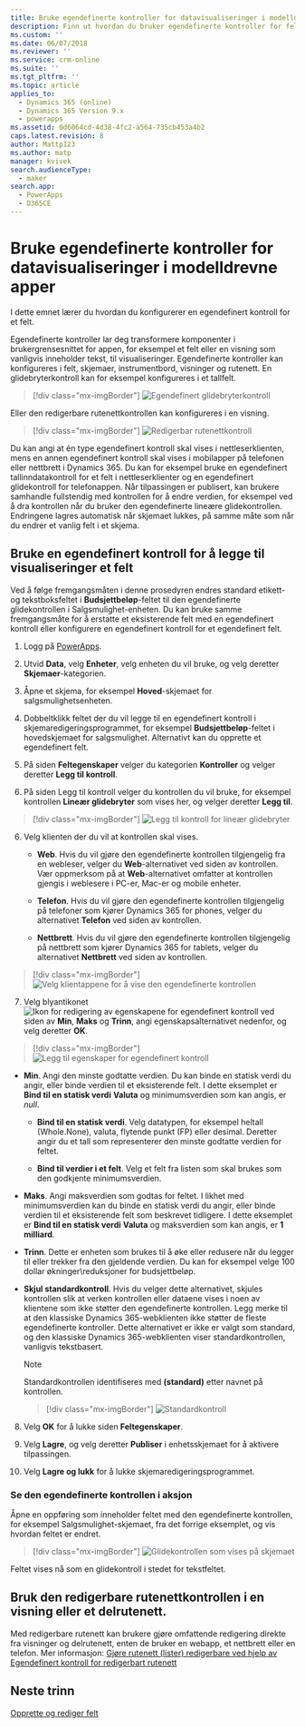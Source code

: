 ```yaml
---
title: Bruke egendefinerte kontroller for datavisualiseringer i modelldrevne apper i PowerApps | MicrosoftDocs
description: Finn ut hvordan du bruker egendefinerte kontroller for felt
ms.custom: ''
ms.date: 06/07/2018
ms.reviewer: ''
ms.service: crm-online
ms.suite: ''
ms.tgt_pltfrm: ''
ms.topic: article
applies_to:
  - Dynamics 365 (online)
  - Dynamics 365 Version 9.x
  - powerapps
ms.assetid: 0d6064cd-4d38-4fc2-a564-735cb453a4b2
caps.latest.revision: 8
author: Mattp123
ms.author: matp
manager: kvivek
search.audienceType:
  - maker
search.app:
  - PowerApps
  - D365CE
---
```

# <a name="use-custom-controls-for-model-driven-app-data-visualizations"></a>Bruke egendefinerte kontroller for datavisualiseringer i modelldrevne apper

I dette emnet lærer du hvordan du konfigurerer en egendefinert kontroll for et felt. 

Egendefinerte kontroller lar deg transformere komponenter i brukergrensesnittet for appen, for eksempel et felt eller en visning som vanligvis inneholder tekst, til visualiseringer. Egendefinerte kontroller kan konfigureres i felt, skjemaer, instrumentbord, visninger og rutenett. En glidebryterkontroll kan for eksempel konfigureres i et tallfelt.

   > [!div class="mx-imgBorder"] 
   > ![Egendefinert glidebryterkontroll](media/slider-control.PNG "Glidebryterkontroll for et felt")

Eller den redigerbare rutenettkontrollen kan konfigureres i en visning. 

   > [!div class="mx-imgBorder"] 
   > ![Redigerbar rutenettkontroll](media/editable-grid-example.png)

Du kan angi at én type egendefinert kontroll skal vises i nettleserklienten, mens en annen egendefinert kontroll skal vises i mobilapper på telefonen eller nettbrett i Dynamics 365. Du kan for eksempel bruke en egendefinert tallinndatakontroll for et felt i nettleserklienter og en egendefinert glidekontroll for telefonappen. Når tilpassingen er publisert, kan brukere samhandle fullstendig med kontrollen for å endre verdien, for eksempel ved å dra kontrollen når du bruker den egendefinerte lineære glidekontrollen. Endringene lagres automatisk når skjemaet lukkes, på samme måte som når du endrer et vanlig felt i et skjema.  
  
## <a name="use-a-custom-control-to-add-visualizations-to-a-field"></a>Bruke en egendefinert kontroll for å legge til visualiseringer et felt  
 Ved å følge fremgangsmåten i denne prosedyren endres standard etikett- og tekstboksfeltet i **Budsjettbeløp**-feltet til den egendefinerte glidekontrollen i Salgsmulighet-enheten. Du kan bruke samme fremgangsmåte for å erstatte et eksisterende felt med en egendefinert kontroll eller konfigurere en egendefinert kontroll for et egendefinert felt.  
  
1.  Logg på [PowerApps](https://web.powerapps.com/?utm_source=padocs&utm_medium=linkinadoc&utm_campaign=referralsfromdoc).  

     

2.  Utvid **Data**, velg **Enheter**, velg enheten du vil bruke, og velg deretter **Skjemaer**-kategorien.  
  
2.  Åpne et skjema, for eksempel **Hoved**-skjemaet for salgsmulighetsenheten. 
  
3.  Dobbeltklikk feltet der du vil legge til en egendefinert kontroll i skjemaredigeringsprogrammet, for eksempel **Budsjettbeløp**-feltet i hovedskjemaet for salgsmulighet. Alternativt kan du opprette et egendefinert felt. 
  
4.  På siden **Feltegenskaper** velger du kategorien **Kontroller** og velger deretter **Legg til kontroll**.  
  
5.  På siden Legg til kontroll velger du kontrollen du vil bruke, for eksempel kontrollen **Lineær glidebryter** som vises her, og velger deretter **Legg til**.  

   > [!div class="mx-imgBorder"] 
   > ![Legg til kontroll for lineær glidebryter](media/add-slider.PNG "Legg til kontroll for lineær glidebryter")  
  
6.  Velg klienten der du vil at kontrollen skal vises.  
  
    - **Web**. Hvis du vil gjøre den egendefinerte kontrollen tilgjengelig fra en webleser, velger du **Web**-alternativet ved siden av kontrollen. Vær oppmerksom på at **Web**-alternativet omfatter at kontrollen gjengis i weblesere i PC-er, Mac-er og mobile enheter.  
  
    - **Telefon**. Hvis du vil gjøre den egendefinerte kontrollen tilgjengelig på telefoner som kjører Dynamics 365 for phones, velger du alternativet **Telefon** ved siden av kontrollen.  
  
    - **Nettbrett**. Hvis du vil gjøre den egendefinerte kontrollen tilgjengelig på nettbrett som kjører Dynamics 365 for tablets, velger du alternativet **Nettbrett** ved siden av kontrollen.  
  
   > [!div class="mx-imgBorder"] 
   > ![Velg klientappene for å vise den egendefinerte kontrollen](media/choose-client.png "Velg klientappene for å vise den egendefinerte kontrollen")  
  
7.  Velg blyantikonet ![Ikon for redigering av egenskapene for egendefinert kontroll](media/ccf-pencil-icon.png "Ikon for redigering av egenskapene for egendefinert kontroll") ved siden av **Min**, **Maks** og **Trinn**, angi egenskapsalternativet nedenfor, og velg deretter **OK**.  
  
   > [!div class="mx-imgBorder"] 
   > ![Legg til egenskaper for egendefinert kontroll](media/ccf-add-properties.png "Legg til egenskaper for egendefinert kontroll")
  
   - **Min**. Angi den minste godtatte verdien. Du kan binde en statisk verdi du angir, eller binde verdien til et eksisterende felt. I dette eksemplet er **Bind til en statisk verdi** **Valuta** og minimumsverdien som kan angis, er *null*.  
  
       - **Bind til en statisk verdi**. Velg datatypen, for eksempel heltall (Whole.None), valuta, flytende punkt (FP) eller desimal. Deretter angir du et tall som representerer den minste godtatte verdien for feltet.  
  
       - **Bind til verdier i et felt**. Velg et felt fra listen som skal brukes som den godkjente minimumsverdien.  
  
   - **Maks**. Angi maksverdien som godtas for feltet. I likhet med minimumsverdien kan du binde en statisk verdi du angir, eller binde verdien til et eksisterende felt som beskrevet tidligere. I dette eksemplet er **Bind til en statisk verdi** **Valuta** og maksverdien som kan angis, er **1 milliard**.  
  
   - **Trinn**. Dette er enheten som brukes til å øke eller redusere når du legger til eller trekker fra den gjeldende verdien. Du kan for eksempel velge 100 dollar økninger\reduksjoner for budsjettbeløp.  
  
   - **Skjul standardkontroll**. Hvis du velger dette alternativet, skjules kontrollen slik at verken kontrollen eller dataene vises i noen av klientene som ikke støtter den egendefinerte kontrollen. Legg merke til at den klassiske Dynamics 365-webklienten ikke støtter de fleste egendefinerte kontroller. Dette alternativet er ikke er valgt som standard, og den klassiske Dynamics 365-webklienten viser standardkontrollen, vanligvis tekstbasert.  
  
       > [!NOTE]
       >  Standardkontrollen identifiseres med **(standard)** etter navnet på kontrollen.  
       >   
       > > [!div class="mx-imgBorder"] 
       > > ![Standardkontroll](media/default-control.png "Standardkontroll")  
  
8.  Velg **OK** for å lukke siden **Feltegenskaper**.  
  
9. Velg **Lagre**, og velg deretter **Publiser** i enhetsskjemaet for å aktivere tilpassingen.  
  
10. Velg **Lagre og lukk** for å lukke skjemaredigeringsprogrammet.  
  
### <a name="see-the-custom-control-in-action"></a>Se den egendefinerte kontrollen i aksjon  
 Åpne en oppføring som inneholder feltet med den egendefinerte kontrollen, for eksempel Salgsmulighet-skjemaet, fra det forrige eksemplet, og vis hvordan feltet er endret.  
  
   > [!div class="mx-imgBorder"] 
   > ![Glidekontrollen som vises på skjemaet](media/slider-control.PNG "Glidekontrollen som vises på skjemaet")  
  
 Feltet vises nå som en glidekontroll i stedet for tekstfeltet. 

## <a name="use-the-editable-grid-control-on-a-view-or-sub-grid"></a>Bruk den redigerbare rutenettkontrollen i en visning eller et delrutenett.

Med redigerbare rutenett kan brukere gjøre omfattende redigering direkte fra visninger og delrutenett, enten de bruker en webapp, et nettbrett eller en telefon. Mer informasjon: [Gjøre rutenett (lister) redigerbare ved hjelp av Egendefinert kontroll for redigerbart rutenett](make-grids-lists-editable-custom-control.md) 
  
## <a name="next-steps"></a>Neste trinn  
[Opprette og rediger felt](../common-data-service/create-edit-fields.md)
